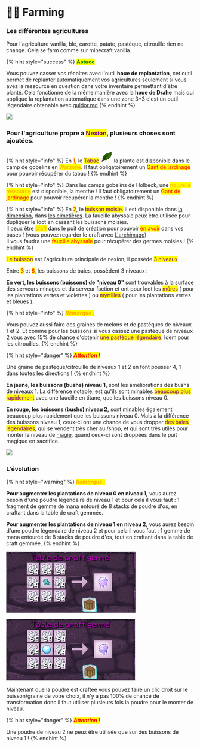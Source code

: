 # 👨🌾 Farming

### Les différentes agricultures

Pour l'agriculture vanilla, blé, carotte, patate, pastèque, citrouille rien ne change. Cela se farm comme sur minecraft vanilla.&#x20;

{% hint style="success" %}
<mark style="color:green;">**Astuce**</mark>

Vous pouvez casser vos récoltes avec l'outil **houe de replantation**, cet outil permet de replanter automatiquement vos agricultures seulement si vous avez la ressource en question dans votre inventaire permettant d'être planté. Cela fonctionne de la même manière avec la **houe de Drahe** mais qui applique la replantation automatique dans une zone 3\*3 c'est un outil légendaire obtenable avec [guldor.md](personnage-fictif/guldor.md "mention")
{% endhint %}

![](../.gitbook/assets/2022-01-12\_18.59.53.png)

### Pour l'agriculture propre à <mark style="color:purple;">Nexion</mark>, plusieurs choses sont ajoutées.&#x20;

{% hint style="info" %}
En <mark style="color:red;">1</mark>, le <mark style="color:purple;">Tabac</mark> ![](../.gitbook/assets/tabacco.png) la plante est disponible dans le camp de gobelins en <mark style="color:orange;">Warzone</mark>. Il faut obligatoirement un <mark style="color:red;">Gant de jardinage</mark> pour pouvoir récupérer du tabac !
{% endhint %}

{% hint style="info" %}
Dans les camps gobelins de Holbeck, une <mark style="color:orange;">nouvelle ressource</mark> est disponible, la menthe ! Il faut obligatoirement un <mark style="color:red;">Gant de jardinage</mark> pour pouvoir récupérer la menthe !&#x20;
{% endhint %}

{% hint style="info" %}
En <mark style="color:red;">2</mark>, le <mark style="color:purple;">buisson moisie.</mark> il est disponible dans [la dimension](la-nouvelle-dimension.md#les-zones), dans [les cimetières](les-evenements/cimetieres.md). La faucille abyssale peux être utilisée pour dupliquer le loot en cassant les buissons moisies.\
Il peux être <mark style="color:orange;">craft</mark> dans le puit de création pour pouvoir <mark style="color:red;">en avoir</mark> dans vos bases ! (vous pouvez regarder le craft avec [L'archimage](personnage-fictif/archimage.md))\
Il vous faudra une <mark style="color:red;">faucille abyssale</mark> pour récupérer des germes moisies !
{% endhint %}

<mark style="color:purple;">Le buisson</mark> est l'agriculture principale de nexion, il possède <mark style="color:purple;">3 niveaux</mark>&#x20;

Entre <mark style="color:red;">3</mark> et <mark style="color:red;">8</mark>, les buissons de baies, possèdent 3 niveaux :&#x20;

**En vert, les buissons (buissons) de "niveau 0"** sont trouvables à la surface des serveurs minages et du serveur faction et ont pour loot les <mark style="color:purple;">mûres</mark> ( pour les plantations vertes et violettes ) ou <mark style="color:purple;">myrtilles</mark> ( pour les plantations vertes et bleues ).

{% hint style="info" %}
_<mark style="color:orange;">**Remarque :**</mark>_&#x20;

Vous pouvez aussi faire des graines de melons et de pastèques de niveaux 1 et 2. Et comme pour les buissons si vous cassez une pastèque de niveaux 2 vous avec 15% de chance d'obtenir <mark style="color:purple;">une pastèque légendaire</mark>. Idem pour les citrouilles.
{% endhint %}

{% hint style="danger" %}
_<mark style="color:red;">**Attention !**</mark>_&#x20;

Une graine de pastèque/citrouille de niveaux 1 et 2 en font pousser 4, 1 dans toutes les directions !
{% endhint %}

**En jaune, les buissons (bushs) niveau 1,** sont les améliorations des bushs de niveaux 1. La différence notable, est qu'ils sont minables <mark style="color:purple;">beaucoup plus rapidement</mark> avec une faucille en titane, que les buissons niveau 0.&#x20;

**En rouge, les buissons (bushs) niveau 2,** sont minables également beaucoup plus rapidement que les buissons niveau 0. Mais à la différence des buissons niveau 1, ceux-ci ont une chance de vous dropper <mark style="color:purple;">des baies légendaires</mark>, qui se vendent très cher au /shop, et qui sont très utiles pour monter le niveau de [magie](la-magie.md), quand ceux-ci sont droppées dans le puit magique en sacrifice.

![](../.gitbook/assets/2022-01-12\_23.53.02.png)

### L'évolution

{% hint style="warning" %}
_<mark style="color:orange;">**Remarque :**</mark>_

**Pour augmenter les plantations de niveau 0 en niveau 1,** vous aurez besoin d'une poudre légendaire de niveau 1 et pour cela il vous faut : 1 fragment de gemme de mana entouré de 8 stacks de poudre d'os, en craftant dans la table de craft gemmée.&#x20;

**Pour augmenter les plantations de niveau 1 en niveau 2,** vous aurez besoin d'une poudre légendaire de niveau 2 et pour cela il vous faut : 1 gemme de mana entourée de 8 stacks de poudre d'os, tout en craftant dans la table de craft gemmée.
{% endhint %}

![Poudre de niveaux 1](<../.gitbook/assets/image (73) (1).png>)

![Poudre de niveau 2](<../.gitbook/assets/image (64).png>)

Maintenant que la poudre est craftée vous pouvez faire un clic droit sur le buisson/graine de votre choix, il n'y a pas 100% de chance de transformation donc il faut utiliser plusieurs fois la poudre pour le monter de niveau.&#x20;

{% hint style="danger" %}
_<mark style="color:red;">**Attention !**</mark>_

Une poudre de niveau 2 ne peux être utilisée que sur des buissons de niveau 1 !
{% endhint %}
